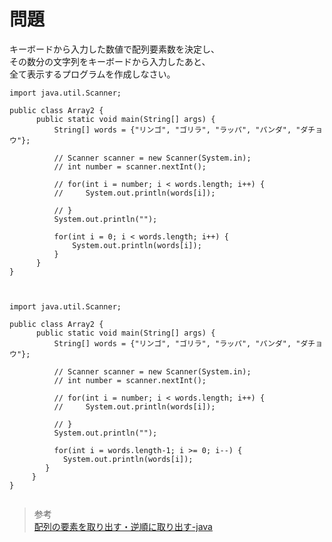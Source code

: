 # 問題  
キーボードから入力した数値で配列要素数を決定し、<br>その数分の文字列をキーボードから入力したあと、<br>全て表示するプログラムを作成しなさい。
```
import java.util.Scanner;

public class Array2 {
      public static void main(String[] args) {
          String[] words = {"リンゴ", "ゴリラ", "ラッパ", "パンダ", "ダチョウ"};

          // Scanner scanner = new Scanner(System.in);
          // int number = scanner.nextInt();

          // for(int i = number; i < words.length; i++) {
          //     System.out.println(words[i]);
              
          // }
          System.out.println("");

          for(int i = 0; i < words.length; i++) {
              System.out.println(words[i]);
          }
      }
}



```


```
import java.util.Scanner;

public class Array2 {
      public static void main(String[] args) {
          String[] words = {"リンゴ", "ゴリラ", "ラッパ", "パンダ", "ダチョウ"};

          // Scanner scanner = new Scanner(System.in);
          // int number = scanner.nextInt();

          // for(int i = number; i < words.length; i++) {
          //     System.out.println(words[i]);
              
          // }
          System.out.println("");

          for(int i = words.length-1; i >= 0; i--) {
            System.out.println(words[i]);
        }
     }
}


```
> 参考  
[配列の要素を取り出す・逆順に取り出す-java](https://qiita.com/nekomaru991/items/0ae076bd1815841181f9)  



